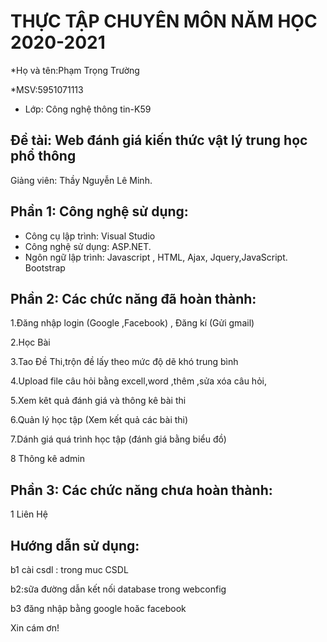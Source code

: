 # THỰC TẬP CHUYÊN MÔN NĂM HỌC 2020-2021
*Họ và tên:Phạm Trọng Trường

*MSV:5951071113     
* Lớp: Công nghệ thông tin-K59

## Đề tài: Web đánh giá kiến thức vật lý trung học phổ thông
Giảng viên: Thầy Nguyễn Lê Minh. 

## Phần 1: Công nghệ sử dụng:
-	Công cụ lập trình: Visual Studio
-	Công nghệ sử dụng: ASP.NET.
-	Ngôn ngữ lập trình:  Javascript , HTML, Ajax, Jquery,JavaScript. Bootstrap

## Phần 2: Các chức năng đã hoàn thành:
1.Đăng nhập login (Google ,Facebook) , Đăng kí (Gửi gmail)

2.Học Bài 

3.Tao Đề Thi,trộn đề lấy theo mức độ dẽ khó trung bình 

4.Upload file câu hỏi bằng excell,word ,thêm ,sửa xóa câu hỏi,

5.Xem kêt quả đánh giá và thông kê bài thi

6.Quản lý học tập (Xem kết quả các bài thi)

7.Dánh giá quá trình học tập (đánh giá bằng biểu đồ)

8 Thông kê admin

## Phần 3: Các chức năng chưa hoàn thành:
1 Liên Hệ

## Hướng dẫn sử dụng:
b1 cài csdl : trong muc CSDL

b2:sữa đường dẫn kết nối database trong webconfig

b3 đăng nhập bằng google hoăc facebook 

Xin cám ơn!
